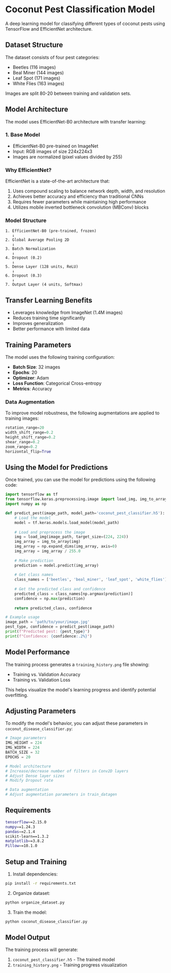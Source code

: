 # Coconut Pest Classification Model

A deep learning model for classifying different types of coconut pests using TensorFlow and EfficientNet architecture.

## Dataset Structure

The dataset consists of four pest categories:
- Beetles (116 images)
- Beal Miner (144 images)
- Leaf Spot (171 images)
- White Flies (163 images)

Images are split 80-20 between training and validation sets.

## Model Architecture

The model uses EfficientNet-B0 architecture with transfer learning:

### 1. Base Model
- EfficientNet-B0 pre-trained on ImageNet
- Input: RGB images of size 224x224x3
- Images are normalized (pixel values divided by 255)

### Why EfficientNet?
EfficientNet is a state-of-the-art architecture that:
1. Uses compound scaling to balance network depth, width, and resolution
2. Achieves better accuracy and efficiency than traditional CNNs
3. Requires fewer parameters while maintaining high performance
4. Utilizes mobile inverted bottleneck convolution (MBConv) blocks

### Model Structure
```
1. EfficientNet-B0 (pre-trained, frozen)
   ↓
2. Global Average Pooling 2D
   ↓
3. Batch Normalization
   ↓
4. Dropout (0.2)
   ↓
5. Dense Layer (128 units, ReLU)
   ↓
6. Dropout (0.3)
   ↓
7. Output Layer (4 units, Softmax)
```

## Transfer Learning Benefits
- Leverages knowledge from ImageNet (1.4M images)
- Reduces training time significantly
- Improves generalization
- Better performance with limited data

## Training Parameters

The model uses the following training configuration:

- **Batch Size**: 32 images
- **Epochs**: 20
- **Optimizer**: Adam
- **Loss Function**: Categorical Cross-entropy
- **Metrics**: Accuracy

### Data Augmentation
To improve model robustness, the following augmentations are applied to training images:
```python
rotation_range=20
width_shift_range=0.2
height_shift_range=0.2
shear_range=0.2
zoom_range=0.2
horizontal_flip=True
```

## Using the Model for Predictions

Once trained, you can use the model for predictions using the following code:

```python
import tensorflow as tf
from tensorflow.keras.preprocessing.image import load_img, img_to_array
import numpy as np

def predict_pest(image_path, model_path='coconut_pest_classifier.h5'):
    # Load the model
    model = tf.keras.models.load_model(model_path)
    
    # Load and preprocess the image
    img = load_img(image_path, target_size=(224, 224))
    img_array = img_to_array(img)
    img_array = np.expand_dims(img_array, axis=0)
    img_array = img_array / 255.0
    
    # Make prediction
    prediction = model.predict(img_array)
    
    # Get class names
    class_names = ['beetles', 'beal_miner', 'leaf_spot', 'white_flies']
    
    # Get the predicted class and confidence
    predicted_class = class_names[np.argmax(prediction)]
    confidence = np.max(prediction)
    
    return predicted_class, confidence

# Example usage
image_path = 'path/to/your/image.jpg'
pest_type, confidence = predict_pest(image_path)
print(f"Predicted pest: {pest_type}")
print(f"Confidence: {confidence:.2%}")
```

## Model Performance

The training process generates a `training_history.png` file showing:
- Training vs. Validation Accuracy
- Training vs. Validation Loss

This helps visualize the model's learning progress and identify potential overfitting.

## Adjusting Parameters

To modify the model's behavior, you can adjust these parameters in `coconut_disease_classifier.py`:

```python
# Image parameters
IMG_HEIGHT = 224
IMG_WIDTH = 224
BATCH_SIZE = 32
EPOCHS = 20

# Model architecture
# Increase/decrease number of filters in Conv2D layers
# Adjust Dense layer sizes
# Modify Dropout rate

# Data augmentation
# Adjust augmentation parameters in train_datagen
```

## Requirements

```bash
tensorflow==2.15.0
numpy==1.24.3
pandas==2.1.4
scikit-learn==1.3.2
matplotlib==3.8.2
Pillow==10.1.0
```

## Setup and Training

1. Install dependencies:
```bash
pip install -r requirements.txt
```

2. Organize dataset:
```bash
python organize_dataset.py
```

3. Train the model:
```bash
python coconut_disease_classifier.py
```

## Model Output

The training process will generate:
1. `coconut_pest_classifier.h5` - The trained model
2. `training_history.png` - Training progress visualization